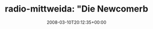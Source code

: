 ---
retweeted: false
source: <a href="http://twitter.com" rel="nofollow">Twitter Web Client</a>
entities:
  hashtags: []
  symbols: []
  user_mentions: []
  urls: []
display_text_range:
- '0'
- '76'
favorite_count: '0'
id_str: '769481015'
truncated: false
retweet_count: '0'
id: '769481015'
created_at: Mon Mar 10 20:12:35 +0000 2008
favorited: false
full_text: 'radio-mittweida: "Die Newcomerband des deutschen Old-Scool Hardcore".
  *tsss*'
lang: de
tags:
- pesos:twitter
date: '2008-03-10T20:12:35+00:00'
src: https://twitter.com/bascht/status/769481015
original_url: https://twitter.com/bascht/status/769481015
type: twitter_tweet
text: 'radio-mittweida: "Die Newcomerband des deutschen Old-Scool Hardcore". *tsss*'
title: 'radio-mittweida: "Die Newcomerb'

---